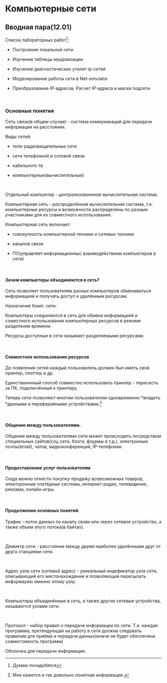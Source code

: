 Компьютерные сети
=================

Вводная пара(12.01)
-------------------

Список лабораторных работ[^1]:

[^1]: Думаю понадобятся

-   Построение локальной сети

-   Изучение таблицы мушраизации

-   Изучение диагностических утилит ip-сетей

-   Моделирование работы сети в Net-simulator

-   Преобразование IP-адресов. Расчет IP-адреса и маски подсети.

 

### Основные понятия

Сеть связи(в общем случае) - система коммуникаций для передачи информации на
расстоянии.

Виды сетей:

-   теле-радиовещательные сети

-   сети телефонной и сотовой связи

-   кабельного тв

-   компьютерные(вычислительные)

 

Отдельный компьютер - *централизованнная* вычислительная система.

Компьютерная сеть - *распределённая* вычислительная система, т.е. компьютерные
ресурсы и возможности распределены по разным участниками для их совместного
использования.

Компьютерная сеть включает:

-   совокупность компьютерной техники и сетевых техники

-   каналов связи

-   ПО(управляет информационныс взаимодействием компьютеров в сети)

 

#### Зачем компьютеры объединяются в сеть?

Сеть позволяет пользователям разных компьютеров обмениваться информацией и
получать доступ к удалённым ресурсам.

Назначение Комп. сети:

Компьютеры соединяются в сеть для обмена информацией и соместного использования
компьютерных ресурсов в режиме разделения времени.

Ресурсы доступные в сети называют разделяемыми ресурсами.

 

#### Совместное использование ресурсов

До появления сетей каждый пользователь должен был иметь свой принтер, плоттер и
др.

Единственннный способ совместно использовать принтер - пересесть за ПК,
подключённый к принтеру.

Теперь сети позволяют многим пользователям одновременно *владеть *данными и
переферийными устройствами.[^2]

[^2]: Мне кажется и так довольно понятная информация.

 

#### Общение между пользователями.

Общение между пользователями сети может происходить посредством специальных
сайтов(соц сети, блоги, фоурмы и т.д.), электронные почты(email), чатов,
видеоконференций, IP-телефонии.

 

#### Предоставление услуг пользователям

Сюда можно отнести покупку-продажу всевозможных товаров, электоронные платёдные
системы, интернет-радио, телевидение, реклама, онлайн-игры.

 

#### Продолжение основных понятий

Трафик - поток данных по каналу свзяи или через сетевое устройство, а также
объем этого потока(в байтах).

 

Диаметр сети - расстояние между двумя наиболее удалёнными друг от друга
станциями сети.

 

Адрес узла сети (сетевой адрес) - уникальный индефикатор узла сети, описывающий
его местонахождение и позволяющий пересылать информауию именно этому узлу.

 

Компьютеры объединённые в сеть, а также другие сетевые устройства, называются
узлами сети.

 

Протокол - набор правил о передаче информации по сети. Т.е. каждая программа,
претендующая на работу в сети должна следовать правилам для приёма и передачи
данных(иначе не будет обеспечена совместимость программ)

Оболочка для передачи информации.
